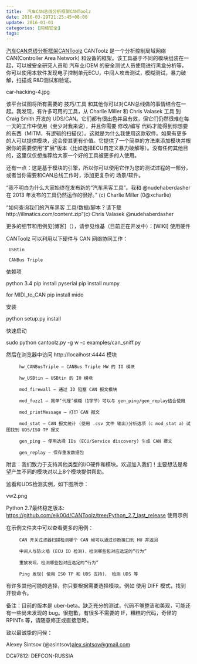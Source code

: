 ```yaml
---
title:  汽车CAN总线分析框架CANToolz
date: 2016-03-29T21:25:45+08:00
update: 2016-01-01
categories: [网络安全]
tags:
---
```

  [汽车CAN总线分析框架CANToolz](http://www.freebuf.com/sectool/104985.html)
 CANToolz 是一个分析控制局域网络CAN(Controller Area Network) 和设备的框架。该工具基于不同的模块组装在一起，可以被安全研究人员和 汽车业/OEM 的安全测试人员使用进行黑盒分析等，你可以使用本软件发现电子控制单元ECU，中间人攻击测试，模糊测试，暴力破解，扫描或 R&D测试和验证。

 car-hacking-4.jpg

 该平台试图将所有需要的 技巧/工具 和其他你可以对CAN总线做的事情结合在一起。我发现，有许多可用的工具，从 Charlie Miller 和 Chris Valasek 工具 到Craig Smith 开发的 UDS/CAN。它们都有很出色并且有效，但它们仍然很难在每一天的工作中使用（至少对我来说），并且你需要 修改/编写 代码才能得到你想要的东西（MITM，有逻辑的扫描仪）。这就是为什么我使用这款软件。如果有更多的人可以提供模块，这会使其更有价值。它提供了一个简单的方法来添加模块并根据你的需要使用“扩展”版本（比如选择ECU自定义暴力破解等）。没有任何其他目的，这里仅仅想推荐给大家一个好的工具被更多的人使用。

 还有一点：这是基于模块的引擎，所以你可以使用它作为您的测试过程的一部分，或者当你需要和CAN总线工作时，添加更复杂的 场景/软件。

 “我不明白为什么大家始终在发布新的“汽车黑客工具”。我和 @nudehaberdasher 在 2013 年发布的工具仍然运作的很好。” (c) Charlie Miller (‏@0xcharlie)

 “如何查询我们的汽车黑客 工具/数据/脚本？请下载http://illmatics.com/content.zip”(c) Chris Valasek ‏@nudehaberdasher

 更多的细节和用例见[博客]（），请参见维基（目前正在开发中）：[WIKI]
 使用硬件

 CANToolz 可以利用以下硬件与 CAN 网络协同工作：

     USBtin

     CANBus Triple

 依赖项

 python 3.4
   pip install pyserial
   pip install numpy

 for MIDI_to_CAN
   pip install mido

 安装

 python setup.py install

 快速启动

 sudo python cantoolz.py -g w -c examples/can_sniff.py

 然后在浏览器中访问 http://localhost:4444
 模块

         hw_CANBusTriple – CANBus Triple HW 的 IO 模块

         hw_USBtin – USBtin 的 IO 模块

         mod_firewall – 通过 ID 阻塞 CAN 报文模块

         mod_fuzz1 – 简单‘代理’模糊（1字节）可以与 gen_ping/gen_replay结合使用

         mod_printMessage – 打印 CAN 报文

         mod_stat – CAN 报文统计 (使用 .csv 文件 输出)分析选项（c mod_stat a）试图找到 UDS/ISO TP 报文

         gen_ping – 使用选择 IDs (ECU/Service discovery) 生成 CAN 报文

         gen_replay – 保存重发数据包

 附言：我们致力于支持其他类型的I/O硬件和模块。欢迎加入我们！主要想法是希望产生不同的模块对以上8个模块提供帮助。

 监看和UDS检测实例，如下图所示：

 vw2.png

 Python 2.7最终稳定版本: https://github.com/eik00d/CANToolz/tree/Python_2.7_last_release
 使用示例

 在示例文件夹中可以查看更多的用例：

         CAN 开关过滤器扫描检测哪个 CAN 帧可以通过诊断接口到 HU 并返回

         中间人与防火墙 (ECU ID 检测)，检测哪些包对应选定的“行为”

         重放发现，检测哪些包对应选定的“行为”

         Ping 发现( 使用 ISO TP 和 UDS 支持)， 检测 UDS 等

 有许多其他可能的选择，你只要根据需要选择模块。例如 使用 DIFF 模式，找到开锁命令。

 备注：目前的版本是 uber-beta。缺乏充分的测试，代码不够整洁和美观，可能还有一些尚未发现的 bug。很抱歉，有很多不需要的 IF，糟糕的代码，奇怪的 RPINTs 等，请随意修正或直接忽略。

 致以最诚挚的问候：

 Alexey Sintsov (@asintsov)alex.sintsov@gmail.com

 DC#7812: DEFCON-RUSSIA
